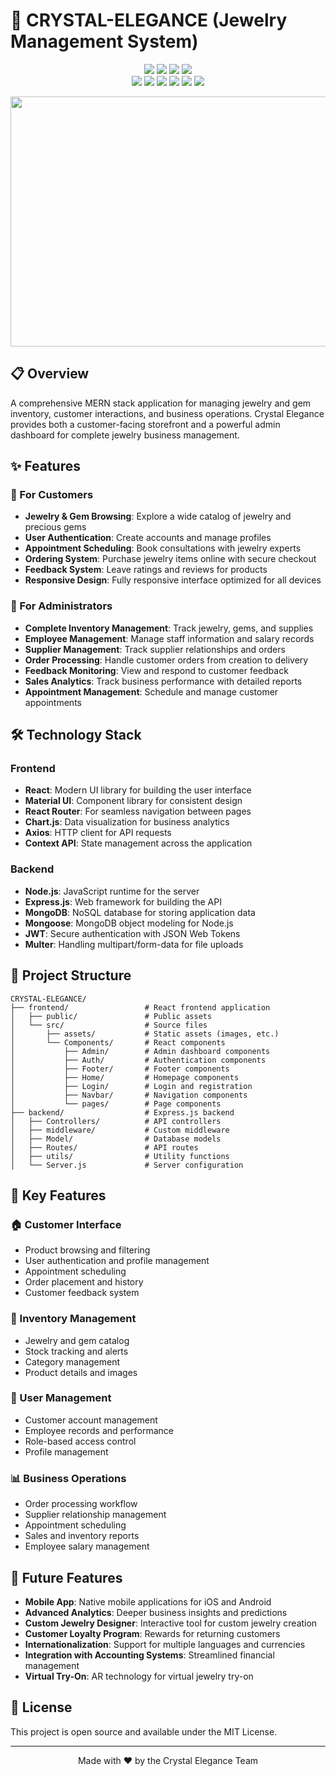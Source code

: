 # 💎 CRYSTAL-ELEGANCE (Jewelry Management System)

<div align="center">
  <img src="https://img.shields.io/badge/version-1.0.0-blue.svg?cacheSeconds=2592000" />
  <img src="https://img.shields.io/badge/license-MIT-yellow.svg" />
  <img src="https://img.shields.io/badge/react-18.3.1-61DAFB.svg" />
  <img src="https://img.shields.io/badge/made%20with-love-red.svg" />
  <br />
  <img src="https://img.shields.io/badge/react-%2320232a.svg?style=for-the-badge&logo=react&logoColor=%2361DAFB" />
  <img src="https://img.shields.io/badge/mongodb-%234ea94b.svg?style=for-the-badge&logo=mongodb&logoColor=white" />
  <img src="https://img.shields.io/badge/express.js-%23404d59.svg?style=for-the-badge&logo=express&logoColor=%2361DAFB" />
  <img src="https://img.shields.io/badge/node.js-6DA55F?style=for-the-badge&logo=node.js&logoColor=white" />
  <img src="https://img.shields.io/badge/material--ui-%230081CB.svg?style=for-the-badge&logo=material-ui&logoColor=white" />
  <img src="https://img.shields.io/badge/chart.js-F5788D.svg?style=for-the-badge&logo=chart.js&logoColor=white" />
</div>

<p align="center">
  <img src="https://images.unsplash.com/photo-1584302179602-e4c3d3fd629d?ixlib=rb-4.0.3" alt="Jewelry Banner" width="1200" height="400" />
</p>

## 📋 Overview

A comprehensive MERN stack application for managing jewelry and gem inventory, customer interactions, and business operations. Crystal Elegance provides both a customer-facing storefront and a powerful admin dashboard for complete jewelry business management.

## ✨ Features

### 👤 For Customers
- **Jewelry & Gem Browsing**: Explore a wide catalog of jewelry and precious gems
- **User Authentication**: Create accounts and manage profiles
- **Appointment Scheduling**: Book consultations with jewelry experts
- **Ordering System**: Purchase jewelry items online with secure checkout
- **Feedback System**: Leave ratings and reviews for products
- **Responsive Design**: Fully responsive interface optimized for all devices

### 💼 For Administrators
- **Complete Inventory Management**: Track jewelry, gems, and supplies
- **Employee Management**: Manage staff information and salary records
- **Supplier Management**: Track supplier relationships and orders
- **Order Processing**: Handle customer orders from creation to delivery
- **Feedback Monitoring**: View and respond to customer feedback
- **Sales Analytics**: Track business performance with detailed reports
- **Appointment Management**: Schedule and manage customer appointments

## 🛠️ Technology Stack

### Frontend
- **React**: Modern UI library for building the user interface
- **Material UI**: Component library for consistent design
- **React Router**: For seamless navigation between pages
- **Chart.js**: Data visualization for business analytics
- **Axios**: HTTP client for API requests
- **Context API**: State management across the application

### Backend
- **Node.js**: JavaScript runtime for the server
- **Express.js**: Web framework for building the API
- **MongoDB**: NoSQL database for storing application data
- **Mongoose**: MongoDB object modeling for Node.js
- **JWT**: Secure authentication with JSON Web Tokens
- **Multer**: Handling multipart/form-data for file uploads

## 📁 Project Structure

```
CRYSTAL-ELEGANCE/
├── frontend/                 # React frontend application
│   ├── public/               # Public assets
│   └── src/                  # Source files
│       ├── assets/           # Static assets (images, etc.)
│       └── Components/       # React components
│           ├── Admin/        # Admin dashboard components
│           ├── Auth/         # Authentication components
│           ├── Footer/       # Footer components
│           ├── Home/         # Homepage components
│           ├── Login/        # Login and registration
│           ├── Navbar/       # Navigation components
│           └── pages/        # Page components
├── backend/                  # Express.js backend
│   ├── Controllers/          # API controllers
│   ├── middleware/           # Custom middleware
│   ├── Model/                # Database models
│   ├── Routes/               # API routes
│   ├── utils/                # Utility functions
│   └── Server.js             # Server configuration
```

## 📱 Key Features

### 🏠 Customer Interface
- Product browsing and filtering
- User authentication and profile management
- Appointment scheduling
- Order placement and history
- Customer feedback system

### 💎 Inventory Management
- Jewelry and gem catalog
- Stock tracking and alerts
- Category management
- Product details and images

### 👥 User Management
- Customer account management
- Employee records and performance
- Role-based access control
- Profile management

### 📊 Business Operations
- Order processing workflow
- Supplier relationship management
- Appointment scheduling
- Sales and inventory reports
- Employee salary management

## 🔮 Future Features

- **Mobile App**: Native mobile applications for iOS and Android
- **Advanced Analytics**: Deeper business insights and predictions
- **Custom Jewelry Designer**: Interactive tool for custom jewelry creation
- **Customer Loyalty Program**: Rewards for returning customers
- **Internationalization**: Support for multiple languages and currencies
- **Integration with Accounting Systems**: Streamlined financial management
- **Virtual Try-On**: AR technology for virtual jewelry try-on

## 📄 License

This project is open source and available under the MIT License.

---

<p align="center">Made with ❤️ by the Crystal Elegance Team</p>
